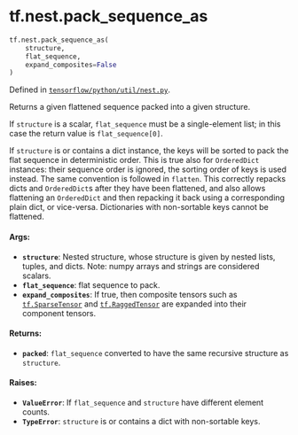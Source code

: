 <div itemscope itemtype="http://developers.google.com/ReferenceObject">
<meta itemprop="name" content="tf.nest.pack_sequence_as" />
<meta itemprop="path" content="Stable" />
</div>

# tf.nest.pack_sequence_as

``` python
tf.nest.pack_sequence_as(
    structure,
    flat_sequence,
    expand_composites=False
)
```



Defined in [`tensorflow/python/util/nest.py`](/code/stable/tensorflow/python/util/nest.py).

Returns a given flattened sequence packed into a given structure.

If `structure` is a scalar, `flat_sequence` must be a single-element list;
in this case the return value is `flat_sequence[0]`.

If `structure` is or contains a dict instance, the keys will be sorted to
pack the flat sequence in deterministic order. This is true also for
`OrderedDict` instances: their sequence order is ignored, the sorting order of
keys is used instead. The same convention is followed in `flatten`.
This correctly repacks dicts and `OrderedDict`s after they have been
flattened, and also allows flattening an `OrderedDict` and then repacking it
back using a corresponding plain dict, or vice-versa.
Dictionaries with non-sortable keys cannot be flattened.

#### Args:

* <b>`structure`</b>: Nested structure, whose structure is given by nested lists,
      tuples, and dicts. Note: numpy arrays and strings are considered
      scalars.
* <b>`flat_sequence`</b>: flat sequence to pack.
* <b>`expand_composites`</b>: If true, then composite tensors such as <a href="../../tf/sparse/SparseTensor.md"><code>tf.SparseTensor</code></a>
      and <a href="../../tf/RaggedTensor.md"><code>tf.RaggedTensor</code></a> are expanded into their component tensors.


#### Returns:

* <b>`packed`</b>: `flat_sequence` converted to have the same recursive structure as
    `structure`.


#### Raises:

* <b>`ValueError`</b>: If `flat_sequence` and `structure` have different
    element counts.
* <b>`TypeError`</b>: `structure` is or contains a dict with non-sortable keys.